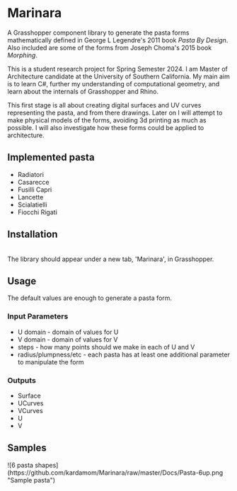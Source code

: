 <h1>Marinara</h1>
<p>A Grasshopper component library to generate the pasta forms mathematically defined in George L Legendre's 2011 book <i>Pasta By Design</i>. Also included are some of the forms from Joseph Choma's 2015 book <i>Morphing</i>.</p>

<p>This is a student research project for Spring Semester 2024. I am Master of Architecture candidate at the University of Southern California. My main aim is to learn C#, further my understanding of computational geometry, and learn about the internals of Grasshopper and Rhino.</p>
<p>This first stage is all about creating digital surfaces and UV curves representing the pasta, and from there drawings. Later on I will attempt to make physical models of the forms, avoiding 3d printing as much as possible. I will also investigate how these forms could be applied to architecture.</p>

<h2>Implemented pasta</h2>
<ul>
<li>Radiatori</li>
  <li>Casarecce</li>
  <li>Fusilli Capri</li>
  <li>Lancette</li>
  <li>Scialatielli</li>
  <li>Fiocchi Rigati</li>
</ul>

<h2>Installation</h2>
  <p>
    
  <br/>
  The library should appear under a new tab, 'Marinara', in Grasshopper.
</p>
<h2>Usage</h2>
<p>The default values are enough to generate a pasta form.<p>
  <h3>Input Parameters</h3>
<ul>
<li>U domain - domain of values for U</li>
<li>V domain - domain of values for V</li>
<li>steps - how many points should we make in each of U and V</li>
  <li>radius/plumpness/etc - each pasta has at least one additional parameter to manipulate the form</li>
</ul>
<h3>Outputs</h3>
<ul>
<li>Surface</li>
<li>UCurves</li>
<li>VCurves</li>
  <li>U</li>
  <li>V</li>
</ul>

<h2>Samples</h2>
![6 pasta shapes](https://github.com/kardamom/Marinara/raw/master/Docs/Pasta-6up.png "Sample pasta")

